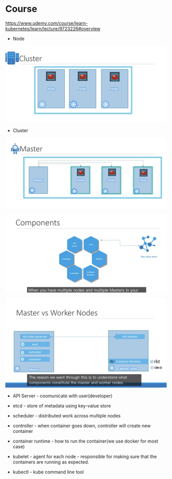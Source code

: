 # Course

https://www.udemy.com/course/learn-kubernetes/learn/lecture/9723226#overview

* Node

<img src='../assets/010_1.png'></img>

* Cluster

<img src='../assets/010_2.png'></img>

<img src='../assets/010_3.png'></img>

<img src='../assets/010_4.png'></img>

* API Server - coomunicate with user(developer)
* etcd - store of metadata using key-value store
* scheduler - distributed work across multiple nodes
* controller - when container goes down, controller will create new container
* container runtime - how to run the container(we use docker for most case)
* kubelet - agent for each node - responsible for making sure that the containers are running as expected.

* kubectl - kube command line tool